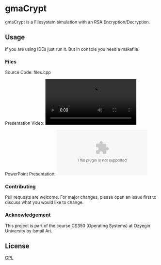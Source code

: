 
# gmaCrypt

gmaCrypt is a Filesystem simulation with an RSA Encryption/Decryption.
## Usage

If you are using IDEs just run it. But in console you need a makefile.

### Files
Source Code: files.cpp

Presentation Video: ![Project Presentation Video](https://github.com/gufranyes/gmaCrypt/blob/master/cs350_final.mp4?raw=true)

PowerPoint Presentation: ![PowerPoint Presentation](https://github.com/gufranyes/gmaCrypt/blob/master/cs350-project.pptx?raw=true)

### Contributing

Pull requests are welcome. For major changes, please open an issue first to discuss what you would like to change.


### Acknowledgement

This project is part of the course CS350 (Operating Systems) at Ozyegin University by Ismail Ari.




## License

[GPL](https://www.gnu.org/licenses/gpl-3.0.html)

